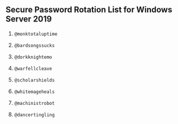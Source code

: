 ## Secure Password Rotation List for Windows Server 2019

1. `@monktotaluptime`


2. `@bardsongssucks`


3. `@dorkknightemo`


4. `@warfellcleave`


5. `@scholarshields`


6. `@whitemageheals`


7. `@machinistrobot`


8. `@dancertingling`

